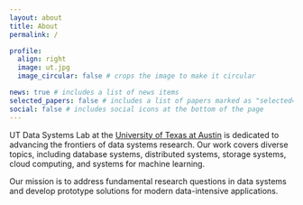 ```yaml
---
layout: about
title: About
permalink: /

profile:
  align: right
  image: ut.jpg
  image_circular: false # crops the image to make it circular

news: true # includes a list of news items
selected_papers: false # includes a list of papers marked as "selected={true}"
social: false # includes social icons at the bottom of the page
---
```


UT Data Systems Lab at the [University of Texas at Austin](https://www.cs.utexas.edu/) is dedicated to advancing the frontiers of data systems research. Our work covers diverse topics, including database systems, distributed systems, storage systems, cloud computing, and systems for machine learning.

Our mission is to address fundamental research questions in data systems and develop prototype solutions for modern data-intensive applications.





